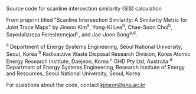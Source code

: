 
Source code for scanline intersection similarity (SIS) calculation 

From preprint titled "Scanline Intersection Similarity: A Similarity Metric for Joint Trace Maps" by Jineon Kim<sup>a</sup>, Yong-Ki Lee<sup>b</sup>, Chae-Soon Choi<sup>b</sup>, Sayedalizreza Fereshtenejad<sup>c</sup>, and Jae-Joon Song<sup>a,d</sup>.

<sup>a</sup> Department of Energy Systems Engineering, Seoul National University, Seoul, Korea
<sup>b</sup> Radioactive Waste Disposal Research Division, Korea Atomic Energy Research Institute, Daejeon, Korea
<sup>c</sup> GHD Pty Ltd, Australia
<sup>d</sup> Department of Energy Systems Engineering, Research Institute of Energy and Resources, Seoul National University, Seoul, Korea

For questions about the code, contact kjineon@snu.ac.kr
